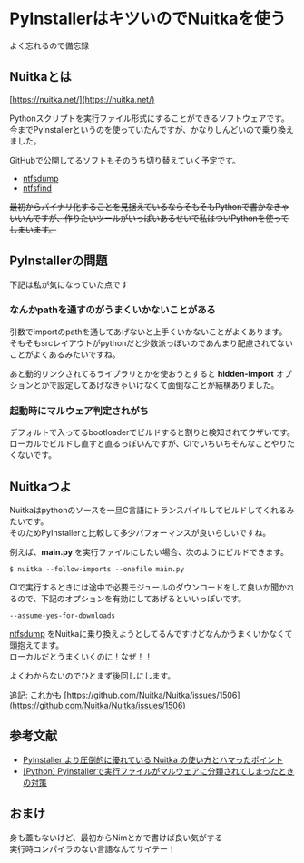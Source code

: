 # PyInstallerはキツいのでNuitkaを使う
よく忘れるので備忘録

## Nuitkaとは
[https://nuitka.net/](https://nuitka.net/)

Pythonスクリプトを実行ファイル形式にすることができるソフトウェアです。  
今までPyInstallerというのを使っていたんですが、かなりしんどいので乗り換えました。 

GitHubで公開してるソフトもそのうち切り替えていく予定です。
- [ntfsdump](https://github.com/sumeshi/ntfsdump)
- [ntfsfind](https://github.com/sumeshi/ntfsfind)

~~最初からバイナリ化することを見据えているならそもそもPythonで書かなきゃいいんですが、作りたいツールがいっぱいあるせいで私はついPythonを使ってしまいます。~~

## PyInstallerの問題
下記は私が気になっていた点です

### なんかpathを通すのがうまくいかないことがある
引数でimportのpathを通してあげないと上手くいかないことがよくあります。  
そもそもsrcレイアウトがpythonだと少数派っぽいのであんまり配慮されてないことがよくあるみたいですね。

あと動的リンクされてるライブラリとかを使おうとすると **hidden-import** オプションとかで設定してあげなきゃいけなくて面倒なことが結構ありました。

### 起動時にマルウェア判定されがち
デフォルトで入ってるbootloaderでビルドすると割りと検知されてウザいです。  
ローカルでビルドし直すと直るっぽいんですが、CIでいちいちそんなことやりたくないです。

## Nuitkaつよ
Nuitkaはpythonのソースを一旦C言語にトランスパイルしてビルドしてくれるみたいです。  
そのためPyInstallerと比較して多少パフォーマンスが良いらしいですね。

例えば、**main.py** を実行ファイルにしたい場合、次のようにビルドできます。
```
$ nuitka --follow-imports --onefile main.py
```

CIで実行するときには途中で必要モジュールのダウンロードをして良いか聞かれるので、下記のオプションを有効にしてあげるといいっぽいです。
```
--assume-yes-for-downloads
```

[ntfsdump](https://github.com/sumeshi/ntfsdump) をNuitkaに乗り換えようとしてるんですけどなんかうまくいかなくて頭抱えてます。  
ローカルだとうまくいくのに！なぜ！！

よくわからないのでひとまず後回しにします。

追記: これかも [https://github.com/Nuitka/Nuitka/issues/1506](https://github.com/Nuitka/Nuitka/issues/1506)

## 参考文献
- [PyInstaller より圧倒的に優れている Nuitka の使い方とハマったポイント](https://blog.tsukumijima.net/article/python-nuitka-usage/)
- [[Python] Pyinstallerで実行ファイルがマルウェアに分類されてしまったときの対策](https://gamingpc.one/dev/python-pyinstaller/)

## おまけ
身も蓋もないけど、最初からNimとかで書けば良い気がする  
実行時コンパイラのない言語なんてサイテー！
